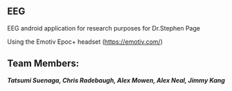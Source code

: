 **EEG**
---

EEG android application for research purposes for Dr.Stephen Page

Using the Emotiv Epoc+ headset (https://emotiv.com/)

Team Members:
-------------

***Tatsumi Suenaga, Chris Radebaugh, Alex Mowen, Alex Neal, Jimmy Kang***


